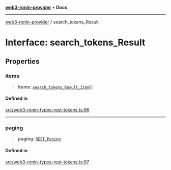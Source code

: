 [**web3-ronin-provider**](../README.md) • **Docs**

***

[web3-ronin-provider](../globals.md) / search\_tokens\_Result

# Interface: search\_tokens\_Result

## Properties

### items

> **items**: [`search_tokens_Result_Item`](search_tokens_Result_Item.md)[]

#### Defined in

[src/web3-ronin-types-rest-tokens.ts:96](https://github.com/chuacw/web3-ronin-provider/blob/8f8ec8edfaa82f0741161cc9ab238177f2999ade/src/web3-ronin-types-rest-tokens.ts#L96)

***

### paging

> **paging**: [`REST_Paging`](REST_Paging.md)

#### Defined in

[src/web3-ronin-types-rest-tokens.ts:97](https://github.com/chuacw/web3-ronin-provider/blob/8f8ec8edfaa82f0741161cc9ab238177f2999ade/src/web3-ronin-types-rest-tokens.ts#L97)
